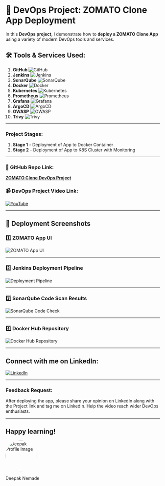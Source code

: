 # 🚀 **DevOps Project: ZOMATO Clone App Deployment**

In this **DevOps project**, I demonstrate how to **deploy a ZOMATO Clone App** using a variety of modern DevOps tools and services.

## 🛠️ Tools & Services Used:

1. **GitHub** ![GitHub](https://img.shields.io/badge/GitHub-181717?style=flat-square&logo=github&logoColor=white)
2. **Jenkins** ![Jenkins](https://img.shields.io/badge/Jenkins-D24939?style=flat-square&logo=jenkins&logoColor=white)
3. **SonarQube** ![SonarQube](https://img.shields.io/badge/SonarQube-4E9BCD?style=flat-square&logo=sonarqube&logoColor=white)
4. **Docker** ![Docker](https://img.shields.io/badge/Docker-2496ED?style=flat-square&logo=docker&logoColor=white)
5. **Kubernetes** ![Kubernetes](https://img.shields.io/badge/Kubernetes-326CE5?style=flat-square&logo=kubernetes&logoColor=white)
6. **Prometheus** ![Prometheus](https://img.shields.io/badge/Prometheus-E6522C?style=flat-square&logo=prometheus&logoColor=white)
7. **Grafana** ![Grafana](https://img.shields.io/badge/Grafana-F46800?style=flat-square&logo=grafana&logoColor=white)
8. **ArgoCD** ![ArgoCD](https://img.shields.io/badge/ArgoCD-EF7B4D?style=flat-square&logo=argo&logoColor=white)
9. **OWASP** ![OWASP](https://img.shields.io/badge/OWASP-000000?style=flat-square&logo=owasp&logoColor=white)
10. **Trivy** ![Trivy](https://img.shields.io/badge/Trivy-00979D?style=flat-square&logo=trivy&logoColor=white)

---

### Project Stages:

1. **Stage 1** - Deployment of App to Docker Container
2. **Stage 2** - Deployment of App to K8S Cluster with Monitoring

---

### 📂 GitHub Repo Link:  
[**ZOMATO Clone DevOps Project**](#)

### 📹 DevOps Project Video Link:  
[![YouTube](https://img.shields.io/badge/YouTube-FF0000?style=flat-square&logo=youtube&logoColor=white)](https://youtu.be/GyoI6-I68aQ)

---

## 📸 Deployment Screenshots

### 1️⃣ **ZOMATO App UI**
![ZOMATO App UI](./images/Screenshot_from_2025-01-05_11-47-51.png)

---

### 2️⃣ **Jenkins Deployment Pipeline**
![Deployment Pipeline](./images/Screenshot_from_2025-01-05_11-48-25.png)

---

### 3️⃣ **SonarQube Code Scan Results**
![SonarQube Code Check](./images/Screenshot_from_2025-01-05_11-48-03.png)

---

### 4️⃣ **Docker Hub Repository**
![Docker Hub Repository](./images/Screenshot_from_2025-01-05_11-48-16.png)

---

## Connect with me on LinkedIn:  
[![LinkedIn](https://img.shields.io/badge/LinkedIn-0077B5?style=flat-square&logo=linkedin&logoColor=white)](https://in.linkedin.com/in/deepak-nemade)

---

### Feedback Request:  

After deploying the app, please share your opinion on LinkedIn along with the Project link and tag me on LinkedIn. Help the video reach wider DevOps enthusiasts.

---

## Happy learning!  
<img src="https://media.licdn.com/dms/image/v2/D4D03AQHMQDSm9Tfq2Q/profile-displayphoto-shrink_400_400/profile-displayphoto-shrink_400_400/0/1729761316154?e=2147483647&v=beta&t=abZhdf1PZikY5i4jwQoXTdSy6cmDhl_8kMtOEPvV9HM" alt="Deepak Profile Image" width="100" height="100" style="border-radius:50%;">

Deepak Nemade
